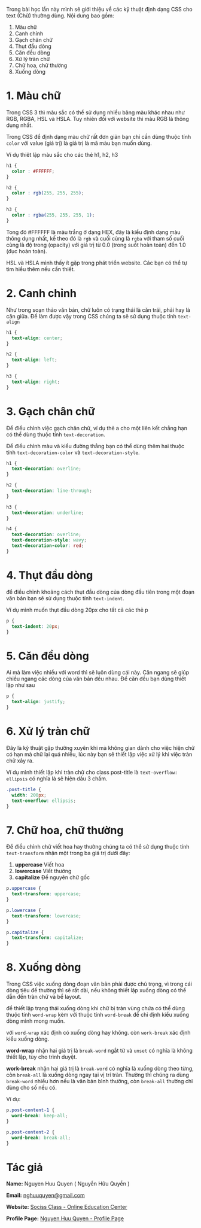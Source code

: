 
Trong bài học lần này mình sẽ giới thiệu về các kỹ thuật định dạng CSS cho text (Chữ) thường dùng. Nội dung bao gồm:

1) Màu chữ
2) Canh chỉnh
3) Gạch chân chữ
4) Thụt đầu dòng
5) Căn đều dòng
6) Xử lý tràn chữ
7) Chữ hoa, chữ thường
8) Xuống dòng

# 1. Màu chữ

Trong CSS 3 thì màu sắc có thể sử dụng nhiều bảng màu khác nhau như RGB, RGBA, HSL và HSLA. Tuy nhiên đối với website thì màu RGB là thông dụng nhất.

Trong CSS để định dạng màu chữ rất đơn giản bạn chỉ cần dùng thuộc tính `color` với value (giá trị) là giá trị là mã màu bạn muốn dùng.

Ví dụ thiêt lập màu sắc cho các thẻ h1, h2, h3

```css
h1 {
  color : #FFFFFF;
}

h2 {
  color : rgb(255, 255, 255);
}

h3 {
  color : rgba(255, 255, 255, 1);
}
```

Tong đó #FFFFFF là màu trắng ở dạng HEX, đây là kiểu định dạng màu thông dụng nhất, kế theo đó là `rgb` và cuối cùng là `rgba` với tham số cuối cùng là độ trong (opacity) với giá trị từ 0.0 (trong suốt hoàn toàn) đến 1.0 (đục hoàn toàn).

HSL và HSLA mình thấy ít gặp trong phát triển website. Các bạn có thể tự tìm hiểu thêm nếu cần thiết.


# 2. Canh chỉnh

Như trong soạn thảo văn bản, chữ luôn có trạng thái là căn trái, phải hay là căn giữa. Để làm được vậy trong CSS chúng ta sẽ sử dụng thuộc tính `text-align`


```css
h1 {
  text-align: center;
}

h2 {
  text-align: left;
}

h3 {
  text-align: right;
}
```

# 3. Gạch chân chữ

Để điều chỉnh việc gạch chân chữ, ví dụ thẻ a cho một liên kết chẳng hạn có thể dùng thuộc tính `text-decoration`.

Để điều chỉnh màu và kiểu đường thẳng bạn có thể dùng thêm hai thuộc tính `text-decoration-color` và `text-decoration-style`.

```css
h1 {
  text-decoration: overline;
}

h2 {
  text-decoration: line-through;
}

h3 {
  text-decoration: underline;
}

h4 {
  text-decoration: overline;
  text-decoration-style: wavy;
  text-decoration-color: red;
}
```

# 4. Thụt đầu dòng

để điều chỉnh khoảng cách thụt đầu dòng của dòng đầu tiên trong một đoạn văn bản bạn sẽ sử dụng thuộc tính `text-indent`.


Ví dụ mình muốn thụt đầu dòng 20px cho tất cả các thẻ p

```css
p {
  text-indent: 20px;
}
```

# 5. Căn đều dòng

Ai mà làm việc nhiều với word thì sẽ luôn dùng cái này. Căn ngang sẽ giúp chiều ngang các dòng của văn bản đều nhau. Để căn đều bạn dùng thiết lập như sau

```css
p {
  text-align: justify;
}
```

# 6. Xử lý tràn chữ

Đây là kỹ thuật gặp thường xuyên khi mà không gian dành cho việc hiện chữ có hạn mà chữ lại quá nhiều, lúc này bạn sẽ thiết lập việc xử lý khi việc tràn chữ xảy ra.


Ví dụ mình thiết lập khi tràn chữ cho class post-title là `text-overflow: ellipsis` có nghĩa là sẽ hiện dấu 3 chấm.


```css
.post-title {
  width: 200px;
  text-overflow: ellipsis;
}
```

# 7. Chữ hoa, chữ thường

Để điều chỉnh chữ viết hoa hay thường chúng ta có thể sử dụng thuộc tính `text-transform` nhận một trong ba giá trị dưới đây:

1) **uppercase** Viết hoa
2) **lowercase** Viết thường
3) **capitalize** Để nguyên chữ gốc

```css
p.uppercase {
  text-transform: uppercase;
}

p.lowercase {
  text-transform: lowercase;
}

p.capitalize {
  text-transform: capitalize;
}
```


# 8. Xuống dòng

Trong CSS việc xuống dòng đoạn văn bản phải được chú trọng, vì trong cái dòng tiêu đề thường thì sẽ rất dài, nếu không thiết lập xuống dòng có thể dẫn đến tràn chữ và bể layout.


để thiết lập trạng thái xuống dòng khi chữ bị tràn vùng chứa có thể dùng thuộc tính `word-wrap` kèm với thuộc tính `word-break` để chỉ định kiểu xuống dòng mình mong muốn.

với `word-wrap` xác định có xuống dòng hay không. còn `work-break` xác định kiểu xuống dòng.

**word-wrap** nhận hai giá trị là `break-word` ngắt từ và `unset` có nghĩa là không thiết lập, tùy cho trình duyệt.

**work-break** nhận hai giá trị là `break-word` có nghĩa là xuống dòng theo từng, còn `break-all` là xuống dòng ngay tại vị trí tràn. Thường thì chúng ra dùng `break-word` nhiều hơn nếu là văn bản bình thường, còn `break-all` thường chỉ dùng cho số nếu có.


Ví dụ:

```css
p.post-content-1 {
  word-break: keep-all;
}

p.post-content-2 {
  word-break: break-all;
}
```



# Tác giả

**Name:** Nguyen Huu Quyen ( Nguyễn Hữu Quyền )

**Email:** nghuuquyen@gmail.com

**Website:** [Sociss Class - Online Education Center](https://sociss.edu.vn/)

**Profile Page:** [Nguyen Huu Quyen - Profile Page ](https://sociss.edu.vn/users/nghuuquyen)
